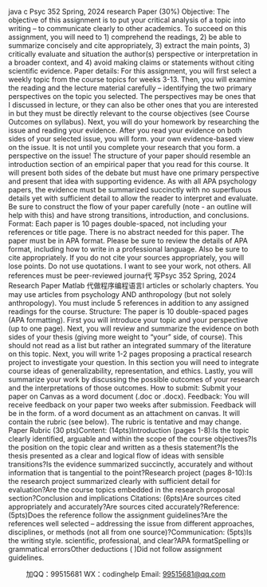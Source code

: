 java c
Psyc 352 Spring, 2024
research Paper (30%)
Objective:   The objective of this assignment is to put your critical analysis of a topic into writing – to communicate clearly to other academics. To succeed on this assignment, you will need to 1) comprehend the readings, 2) be able to summarize concisely and cite appropriately, 3) extract the main points, 3) critically evaluate and situation the author(s) perspective or interpretation in a broader context, and 4) avoid making claims or statements without citing scientific evidence.
Paper details:   For this assignment, you will first select a weekly topic from the course topics for weeks 3-13. Then, you will examine the reading and the lecture material carefully – identifying the two primary perspectives on the topic you selected. The perspectives may be ones that I discussed in lecture, or they can also be other ones that you are interested in but they must be directly relevant to the course objectives (see Course Outcomes on syllabus). Next, you will do your homework by researching the issue and reading   your evidence. After you read your evidence on both sides of your selected issue, you will form. your own evidence-based view on the issue. It is not until you complete your research that you form. a perspective on the issue! 
The structure of your paper should resemble an introduction section of an empirical paper that you read for this course. It will present both sides of the debate but must have one primary perspective and present that idea with supporting evidence. As with all APA psychology papers, the evidence must be summarized succinctly with no superfluous details yet with sufficient detail to allow the reader to interpret and evaluate. Be sure to construct the flow of your paper carefully (note - an outline will help with this) and have strong transitions, introduction, and conclusions.
Format:   Each paper is 10 pages double-spaced, not including your references or title page. There is no abstract needed for this paper. The paper must be in APA format. Please be sure to review the details of APA format, including how to write in a professional language. Also be sure to cite appropriately. If you do not cite your sources appropriately, you will lose points. Do not use quotations. I want to see your work, not others.
All references must be peer-reviewed journa代 写Psyc 352 Spring, 2024 Research Paper Matlab
代做程序编程语言l articles or scholarly chapters. You may use articles from psychology AND anthropology (but not solely anthropology). You must include 5 references in addition   to any assigned readings for the course. 
Structure: The paper is 10 double-spaced pages (APA formatting). First you will introduce your topic and your perspective (up to one page). Next, you will review and summarize the evidence on both sides of your thesis (giving more weight to “your” side, of course). This should not read as a list but rather an integrated summary of the literature on this topic. Next, you will write 1-2 pages proposing a practical research project to investigate your question. In this section you will need to integrate course ideas of generalizability, representation, and ethics.   Lastly, you will summarize your work by discussing the possible outcomes of your research and the interpretations of those outcomes.
How to submit: Submit your paper on Canvas as a word document (.doc or .docx).
Feedback: You will receive feedback on your paper two weeks after submission. Feedback will be in the form. of a word document as an attachment on canvas. It will contain the rubric (see below). The rubric is tentative and may change.
Paper Rubric (30 pts)Content:   (14pts)Introduction (pages 1-8):Is the topic clearly identified, arguable and within the scope of the course objectives?Is the position on the topic clear and written as a thesis statement?Is the thesis presented as a clear and logical flow of ideas with sensible transitions?Is the evidence summarized succinctly, accurately and without information that is tangential to the point?Research project (pages 8-10):Is the research project summarized clearly with sufficient detail for evaluation?Are the course topics embedded in the research proposal section?Conclusion and implications   Citations: (6pts)Are sources cited appropriately and accurately?Are sources cited accurately?Reference: (5pts)Does the reference follow the assignment guidelines?Are the references well selected – addressing the issue from different approaches, disciplines, or methods (not all from one source)?Communication: (5pts)Is the writing style. scientific, professional, and clear?APA formatSpelling or grammatical errorsOther deductions (    )Did not follow assignment guidelines.



         
加QQ：99515681  WX：codinghelp  Email: 99515681@qq.com
